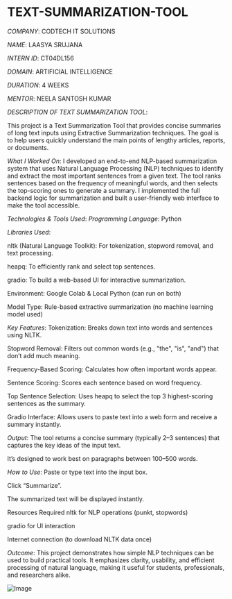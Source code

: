 # TEXT-SUMMARIZATION-TOOL

*COMPANY*: CODTECH IT SOLUTIONS

*NAME*: LAASYA SRUJANA

*INTERN ID*: CT04DL156

*DOMAIN*: ARTIFICIAL INTELLIGENCE

*DURATION*: 4 WEEKS

*MENTOR*: NEELA SANTOSH KUMAR

*DESCRIPTION OF TEXT SUMMARIZATION TOOL*:

This project is a Text Summarization Tool that provides concise summaries of long text inputs using Extractive Summarization techniques. The goal is to help users quickly understand the main points of lengthy articles, reports, or documents.

*What I Worked On*:
I developed an end-to-end NLP-based summarization system that uses Natural Language Processing (NLP) techniques to identify and extract the most important sentences from a given text. The tool ranks sentences based on the frequency of meaningful words, and then selects the top-scoring ones to generate a summary. I implemented the full backend logic for summarization and built a user-friendly web interface to make the tool accessible.

*Technologies & Tools Used*:
*Programming Language*: Python

*Libraries Used*:

nltk (Natural Language Toolkit): For tokenization, stopword removal, and text processing.

heapq: To efficiently rank and select top sentences.

gradio: To build a web-based UI for interactive summarization.

Environment: Google Colab & Local Python (can run on both)

Model Type: Rule-based extractive summarization (no machine learning model used)

*Key Features*:
Tokenization: Breaks down text into words and sentences using NLTK.

Stopword Removal: Filters out common words (e.g., "the", "is", "and") that don’t add much meaning.

Frequency-Based Scoring: Calculates how often important words appear.

Sentence Scoring: Scores each sentence based on word frequency.

Top Sentence Selection: Uses heapq to select the top 3 highest-scoring sentences as the summary.

Gradio Interface: Allows users to paste text into a web form and receive a summary instantly.

*Output*:
The tool returns a concise summary (typically 2–3 sentences) that captures the key ideas of the input text.

It’s designed to work best on paragraphs between 100–500 words.

*How to Use*:
Paste or type text into the input box.

Click “Summarize”.

The summarized text will be displayed instantly.

Resources Required
nltk for NLP operations (punkt, stopwords)

gradio for UI interaction

Internet connection (to download NLTK data once)

*Outcome*:
This project demonstrates how simple NLP techniques can be used to build practical tools. It emphasizes clarity, usability, and efficient processing of natural language, making it useful for students, professionals, and researchers alike.

![Image](https://github.com/user-attachments/assets/c268688f-e311-4ae9-ba71-43cf7978965b)
